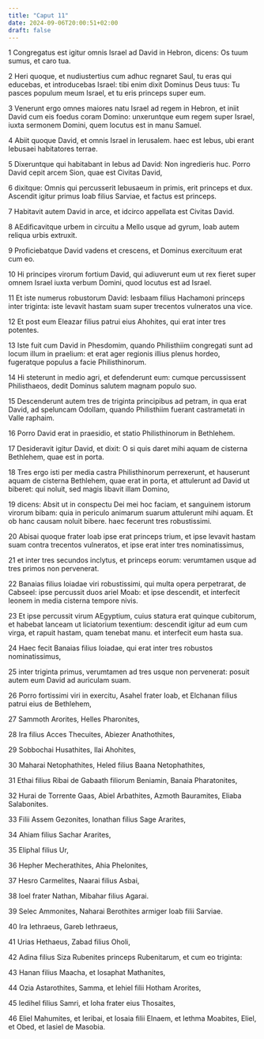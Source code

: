 ```yaml
---
title: "Caput 11"
date: 2024-09-06T20:00:51+02:00
draft: false
---
```



1 Congregatus est igitur omnis Israel ad David in Hebron, dicens: Os tuum sumus, et caro tua.

2 Heri quoque, et nudiustertius cum adhuc regnaret Saul, tu eras qui educebas, et introducebas Israel: tibi enim dixit Dominus Deus tuus: Tu pasces populum meum Israel, et tu eris princeps super eum.

3 Venerunt ergo omnes maiores natu Israel ad regem in Hebron, et iniit David cum eis foedus coram Domino: unxeruntque eum regem super Israel, iuxta sermonem Domini, quem locutus est in manu Samuel.

4 Abiit quoque David, et omnis Israel in Ierusalem. haec est Iebus, ubi erant Iebusaei habitatores terrae.

5 Dixeruntque qui habitabant in Iebus ad David: Non ingredieris huc. Porro David cepit arcem Sion, quae est Civitas David,

6 dixitque: Omnis qui percusserit Iebusaeum in primis, erit princeps et dux. Ascendit igitur primus Ioab filius Sarviae, et factus est princeps.

7 Habitavit autem David in arce, et idcirco appellata est Civitas David.

8 AEdificavitque urbem in circuitu a Mello usque ad gyrum, Ioab autem reliqua urbis extruxit.

9 Proficiebatque David vadens et crescens, et Dominus exercituum erat cum eo.

10 Hi principes virorum fortium David, qui adiuverunt eum ut rex fieret super omnem Israel iuxta verbum Domini, quod locutus est ad Israel.

11 Et iste numerus robustorum David: Iesbaam filius Hachamoni princeps inter triginta: iste levavit hastam suam super trecentos vulneratos una vice.

12 Et post eum Eleazar filius patrui eius Ahohites, qui erat inter tres potentes.

13 Iste fuit cum David in Phesdomim, quando Philisthiim congregati sunt ad locum illum in praelium: et erat ager regionis illius plenus hordeo, fugeratque populus a facie Philisthinorum.

14 Hi steterunt in medio agri, et defenderunt eum: cumque percussissent Philisthaeos, dedit Dominus salutem magnam populo suo.

15 Descenderunt autem tres de triginta principibus ad petram, in qua erat David, ad speluncam Odollam, quando Philisthiim fuerant castrametati in Valle raphaim.

16 Porro David erat in praesidio, et statio Philisthinorum in Bethlehem.

17 Desideravit igitur David, et dixit: O si quis daret mihi aquam de cisterna Bethlehem, quae est in porta.

18 Tres ergo isti per media castra Philisthinorum perrexerunt, et hauserunt aquam de cisterna Bethlehem, quae erat in porta, et attulerunt ad David ut biberet: qui noluit, sed magis libavit illam Domino,

19 dicens: Absit ut in conspectu Dei mei hoc faciam, et sanguinem istorum virorum bibam: quia in periculo animarum suarum attulerunt mihi aquam. Et ob hanc causam noluit bibere. haec fecerunt tres robustissimi.

20 Abisai quoque frater Ioab ipse erat princeps trium, et ipse levavit hastam suam contra trecentos vulneratos, et ipse erat inter tres nominatissimus,

21 et inter tres secundos inclytus, et princeps eorum: verumtamen usque ad tres primos non pervenerat.

22 Banaias filius Ioiadae viri robustissimi, qui multa opera perpetrarat, de Cabseel: ipse percussit duos ariel Moab: et ipse descendit, et interfecit leonem in media cisterna tempore nivis.

23 Et ipse percussit virum AEgyptium, cuius statura erat quinque cubitorum, et habebat lanceam ut liciatorium texentium: descendit igitur ad eum cum virga, et rapuit hastam, quam tenebat manu. et interfecit eum hasta sua.

24 Haec fecit Banaias filius Ioiadae, qui erat inter tres robustos nominatissimus,

25 inter triginta primus, verumtamen ad tres usque non pervenerat: posuit autem eum David ad auriculam suam.

26 Porro fortissimi viri in exercitu, Asahel frater Ioab, et Elchanan filius patrui eius de Bethlehem,

27 Sammoth Arorites, Helles Pharonites,

28 Ira filius Acces Thecuites, Abiezer Anathothites,

29 Sobbochai Husathites, Ilai Ahohites,

30 Maharai Netophathites, Heled filius Baana Netophathites,

31 Ethai filius Ribai de Gabaath filiorum Beniamin, Banaia Pharatonites,

32 Hurai de Torrente Gaas, Abiel Arbathites, Azmoth Bauramites, Eliaba Salabonites.

33 Filii Assem Gezonites, Ionathan filius Sage Ararites,

34 Ahiam filius Sachar Ararites,

35 Eliphal filius Ur,

36 Hepher Mecherathites, Ahia Phelonites,

37 Hesro Carmelites, Naarai filius Asbai,

38 Ioel frater Nathan, Mibahar filius Agarai.

39 Selec Ammonites, Naharai Berothites armiger Ioab filii Sarviae.

40 Ira Iethraeus, Gareb Iethraeus,

41 Urias Hethaeus, Zabad filius Oholi,

42 Adina filius Siza Rubenites princeps Rubenitarum, et cum eo triginta:

43 Hanan filius Maacha, et Iosaphat Mathanites,

44 Ozia Astarothites, Samma, et Iehiel filii Hotham Arorites,

45 Iedihel filius Samri, et Ioha frater eius Thosaites,

46 Eliel Mahumites, et Ieribai, et Iosaia filii Elnaem, et Iethma Moabites, Eliel, et Obed, et Iasiel de Masobia.

